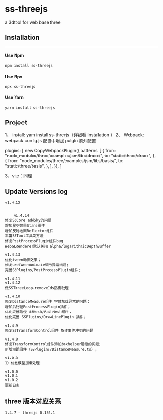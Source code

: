 # ss-threejs

a 3dtool for web base three

## Installation

---

#### Use Npm

    npm install ss-threejs

#### Use Npx

    npx ss-threejs

#### Use Yarn

    yarn install ss-threejs

## Project

1、 install: yarn install ss-threejs（详细看 Installation ）
2、 Webpack: webpack.config.js 配置中增加 pulgin 额外配置

plugins: [
new CopyWebpackPlugin({
patterns: [
{
from: "node_modules/three/examples/jsm/libs/draco/",
to: "static/three/draco",
},
{
from: "node_modules/three/examples/jsm/libs/basis/",
to: "static/three/basis",
},
],
}),
]

3、vite：同理

## Update Versions log
    v1.4.15

		
		v1.4.14
    修复SSCore addSky的问题
    增加星空效果Stars组件
    增加反射地面Reflector组件
    丰富SSTool工具类方法
    修复PostProcessPlugin组件bug
    WebGLRenderer默认关闭 alpha/logarithmicDepthBuffer

    v1.4.13
    优化tween动画效果；
    修复useTweenAnimate调用异常问题;
    完善SSPlugins/PostProcessPlugin组件;

    v1.4.11
    v1.4.12
    做SSThreeLoop.removeIds防御处理

    v1.4.10
    修复DistanceMeasure组件 字体加载异常的问题；
    增加后处理PostProcessPlugin插件；
    优化完善路径 SSMesh/PathMesh组件；
    优化完善 SSPlugins/DrawLinePlugin 插件；

    v1.4.9
    修复SSTransformControl组件 旋转事件冲突的问题

    v1.4.8
    修复TransformControl组件添加boxhelper层级的问题;
    新增测距组件（SSPlugins/DistanceMeasure.ts）;

    v1.0.3
    1）优化模型加载处理

    v1.0.0
    v1.0.1
    v1.0.2
    更新日志


## three 版本对应关系

    1.4.7 - threejs 0.152.1
